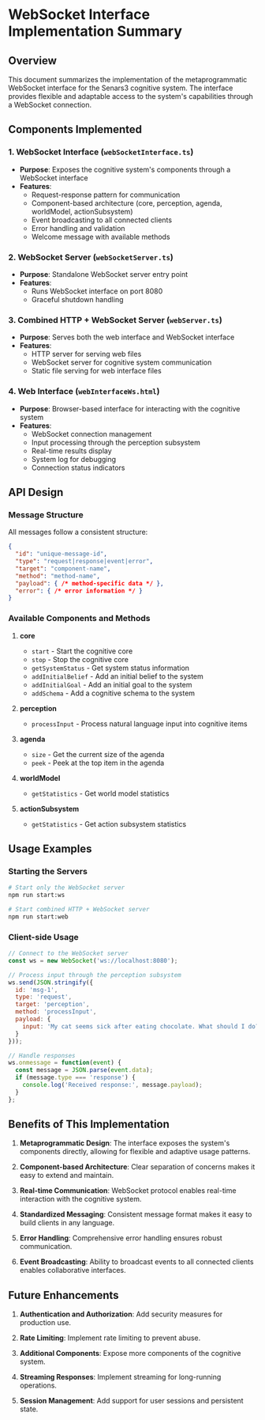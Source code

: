 # WebSocket Interface Implementation Summary

## Overview
This document summarizes the implementation of the metaprogrammatic WebSocket interface for the Senars3 cognitive system. The interface provides flexible and adaptable access to the system's capabilities through a WebSocket connection.

## Components Implemented

### 1. WebSocket Interface (`webSocketInterface.ts`)
- **Purpose**: Exposes the cognitive system's components through a WebSocket interface
- **Features**:
  - Request-response pattern for communication
  - Component-based architecture (core, perception, agenda, worldModel, actionSubsystem)
  - Event broadcasting to all connected clients
  - Error handling and validation
  - Welcome message with available methods

### 2. WebSocket Server (`webSocketServer.ts`)
- **Purpose**: Standalone WebSocket server entry point
- **Features**:
  - Runs WebSocket interface on port 8080
  - Graceful shutdown handling

### 3. Combined HTTP + WebSocket Server (`webServer.ts`)
- **Purpose**: Serves both the web interface and WebSocket interface
- **Features**:
  - HTTP server for serving web files
  - WebSocket server for cognitive system communication
  - Static file serving for web interface files

### 4. Web Interface (`webInterfaceWs.html`)
- **Purpose**: Browser-based interface for interacting with the cognitive system
- **Features**:
  - WebSocket connection management
  - Input processing through the perception subsystem
  - Real-time results display
  - System log for debugging
  - Connection status indicators

## API Design

### Message Structure
All messages follow a consistent structure:
```json
{
  "id": "unique-message-id",
  "type": "request|response|event|error",
  "target": "component-name",
  "method": "method-name",
  "payload": { /* method-specific data */ },
  "error": { /* error information */ }
}
```

### Available Components and Methods

1. **core**
   - `start` - Start the cognitive core
   - `stop` - Stop the cognitive core
   - `getSystemStatus` - Get system status information
   - `addInitialBelief` - Add an initial belief to the system
   - `addInitialGoal` - Add an initial goal to the system
   - `addSchema` - Add a cognitive schema to the system

2. **perception**
   - `processInput` - Process natural language input into cognitive items

3. **agenda**
   - `size` - Get the current size of the agenda
   - `peek` - Peek at the top item in the agenda

4. **worldModel**
   - `getStatistics` - Get world model statistics

5. **actionSubsystem**
   - `getStatistics` - Get action subsystem statistics

## Usage Examples

### Starting the Servers
```bash
# Start only the WebSocket server
npm run start:ws

# Start combined HTTP + WebSocket server
npm run start:web
```

### Client-side Usage
```javascript
// Connect to the WebSocket server
const ws = new WebSocket('ws://localhost:8080');

// Process input through the perception subsystem
ws.send(JSON.stringify({
  id: 'msg-1',
  type: 'request',
  target: 'perception',
  method: 'processInput',
  payload: {
    input: 'My cat seems sick after eating chocolate. What should I do?'
  }
}));

// Handle responses
ws.onmessage = function(event) {
  const message = JSON.parse(event.data);
  if (message.type === 'response') {
    console.log('Received response:', message.payload);
  }
};
```

## Benefits of This Implementation

1. **Metaprogrammatic Design**: The interface exposes the system's components directly, allowing for flexible and adaptive usage patterns.

2. **Component-based Architecture**: Clear separation of concerns makes it easy to extend and maintain.

3. **Real-time Communication**: WebSocket protocol enables real-time interaction with the cognitive system.

4. **Standardized Messaging**: Consistent message format makes it easy to build clients in any language.

5. **Error Handling**: Comprehensive error handling ensures robust communication.

6. **Event Broadcasting**: Ability to broadcast events to all connected clients enables collaborative interfaces.

## Future Enhancements

1. **Authentication and Authorization**: Add security measures for production use.

2. **Rate Limiting**: Implement rate limiting to prevent abuse.

3. **Additional Components**: Expose more components of the cognitive system.

4. **Streaming Responses**: Implement streaming for long-running operations.

5. **Session Management**: Add support for user sessions and persistent state.